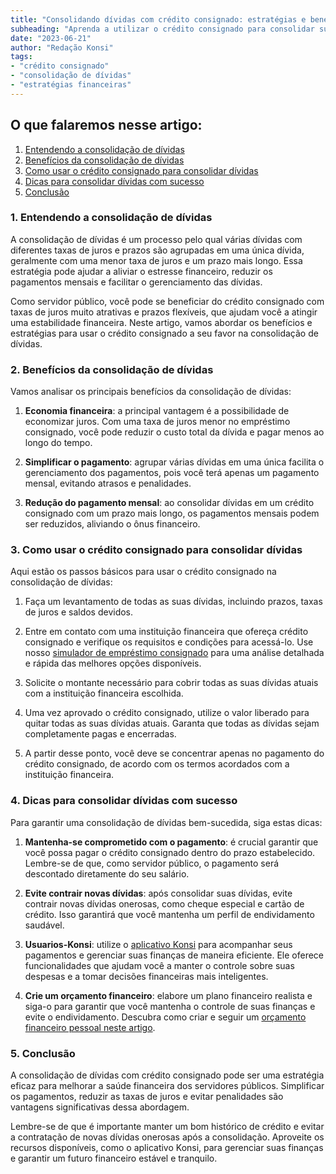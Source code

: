 ```yaml
---
title: "Consolidando dívidas com crédito consignado: estratégias e benefícios"
subheading: "Aprenda a utilizar o crédito consignado para consolidar suas dívidas e melhorar sua saúde financeira"
date: "2023-06-21"
author: "Redação Konsi"
tags:
- "crédito consignado"
- "consolidação de dívidas"
- "estratégias financeiras"
---
```


## O que falaremos nesse artigo:

1. [Entendendo a consolidação de dívidas](#1-entendendo-a-consolidacao-de-dividas)
2. [Benefícios da consolidação de dívidas](#2-beneficios-da-consolidacao-de-dividas)
3. [Como usar o crédito consignado para consolidar dívidas](#3-como-usar-o-credito-consignado-para-consolidar-dividas)
4. [Dicas para consolidar dívidas com sucesso](#4-dicas-para-consolidar-dividas-com-sucesso)
5. [Conclusão](#5-conclusao)

### 1. Entendendo a consolidação de dívidas

A consolidação de dívidas é um processo pelo qual várias dívidas com diferentes taxas de juros e prazos são agrupadas em uma única dívida, geralmente com uma menor taxa de juros e um prazo mais longo. Essa estratégia pode ajudar a aliviar o estresse financeiro, reduzir os pagamentos mensais e facilitar o gerenciamento das dívidas.

Como servidor público, você pode se beneficiar do crédito consignado com taxas de juros muito atrativas e prazos flexíveis, que ajudam você a atingir uma estabilidade financeira. Neste artigo, vamos abordar os benefícios e estratégias para usar o crédito consignado a seu favor na consolidação de dívidas.

### 2. Benefícios da consolidação de dívidas

Vamos analisar os principais benefícios da consolidação de dívidas:

1. **Economia financeira**: a principal vantagem é a possibilidade de economizar juros. Com uma taxa de juros menor no empréstimo consignado, você pode reduzir o custo total da dívida e pagar menos ao longo do tempo.

2. **Simplificar o pagamento**: agrupar várias dívidas em uma única facilita o gerenciamento dos pagamentos, pois você terá apenas um pagamento mensal, evitando atrasos e penalidades.

3. **Redução do pagamento mensal**: ao consolidar dívidas em um crédito consignado com um prazo mais longo, os pagamentos mensais podem ser reduzidos, aliviando o ônus financeiro.

### 3. Como usar o crédito consignado para consolidar dívidas

Aqui estão os passos básicos para usar o crédito consignado na consolidação de dívidas:

1. Faça um levantamento de todas as suas dívidas, incluindo prazos, taxas de juros e saldos devidos.

2. Entre em contato com uma instituição financeira que ofereça crédito consignado e verifique os requisitos e condições para acessá-lo. Use nosso [simulador de empréstimo consignado](https://www.konsi.com.br/simulacao-emprestimo-consignado) para uma análise detalhada e rápida das melhores opções disponíveis.

3. Solicite o montante necessário para cobrir todas as suas dívidas atuais com a instituição financeira escolhida.

4. Uma vez aprovado o crédito consignado, utilize o valor liberado para quitar todas as suas dívidas atuais. Garanta que todas as dívidas sejam completamente pagas e encerradas.

5. A partir desse ponto, você deve se concentrar apenas no pagamento do crédito consignado, de acordo com os termos acordados com a instituição financeira.

### 4. Dicas para consolidar dívidas com sucesso

Para garantir uma consolidação de dívidas bem-sucedida, siga estas dicas:

1. **Mantenha-se comprometido com o pagamento**: é crucial garantir que você possa pagar o crédito consignado dentro do prazo estabelecido. Lembre-se de que, como servidor público, o pagamento será descontado diretamente do seu salário.

2. **Evite contrair novas dívidas**: após consolidar suas dívidas, evite contrair novas dívidas onerosas, como cheque especial e cartão de crédito. Isso garantirá que você mantenha um perfil de endividamento saudável.

3. **Usuarios-Konsi**: utilize o [aplicativo Konsi](https://www.konsi.com.br/aplicativo-de-emprestimo) para acompanhar seus pagamentos e gerenciar suas finanças de maneira eficiente. Ele oferece funcionalidades que ajudam você a manter o controle sobre suas despesas e a tomar decisões financeiras mais inteligentes.

4. **Crie um orçamento financeiro**: elabore um plano financeiro realista e siga-o para garantir que você mantenha o controle de suas finanças e evite o endividamento. Descubra como criar e seguir um [orçamento financeiro pessoal neste artigo](https://www.konsi.com.br/como-criar-e-seguir-um-oramento-financeiro-pessoal-para-servidores-pblicos).

### 5. Conclusão

A consolidação de dívidas com crédito consignado pode ser uma estratégia eficaz para melhorar a saúde financeira dos servidores públicos. Simplificar os pagamentos, reduzir as taxas de juros e evitar penalidades são vantagens significativas dessa abordagem.

Lembre-se de que é importante manter um bom histórico de crédito e evitar a contratação de novas dívidas onerosas após a consolidação. Aproveite os recursos disponíveis, como o aplicativo Konsi, para gerenciar suas finanças e garantir um futuro financeiro estável e tranquilo.